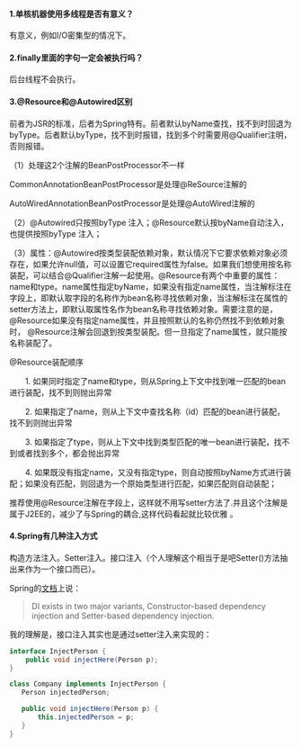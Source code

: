 #### 1.单核机器使用多线程是否有意义？

有意义，例如I/O密集型的情况下。

#### 2.finally里面的字句一定会被执行吗？

后台线程不会执行。

#### 3.@Resource和@Autowired区别

前者为JSR的标准，后者为Spring特有。前者默认byName查找，找不到时回退为byType。后者默认byType，找不到时报错，找到多个时需要用@Qualifier注明，否则报错。

（1）处理这2个注解的BeanPostProcessor不一样

CommonAnnotationBeanPostProcessor是处理@ReSource注解的

AutoWiredAnnotationBeanPostProcessor是处理@AutoWired注解的

（2）@Autowired只按照byType 注入；@Resource默认按byName自动注入，也提供按照byType 注入；

（3）属性：@Autowired按类型装配依赖对象，默认情况下它要求依赖对象必须存在，如果允许null值，可以设置它required属性为false。如果我们想使用按名称装配，可以结合@Qualifier注解一起使用。@Resource有两个中重要的属性：name和type。name属性指定byName，如果没有指定name属性，当注解标注在字段上，即默认取字段的名称作为bean名称寻找依赖对象，当注解标注在属性的setter方法上，即默认取属性名作为bean名称寻找依赖对象。需要注意的是，@Resource如果没有指定name属性，并且按照默认的名称仍然找不到依赖对象时， @Resource注解会回退到按类型装配。但一旦指定了name属性，就只能按名称装配了。

@Resource装配顺序

　　1. 如果同时指定了name和type，则从Spring上下文中找到唯一匹配的bean进行装配，找不到则抛出异常

　　2. 如果指定了name，则从上下文中查找名称（id）匹配的bean进行装配，找不到则抛出异常

　　3. 如果指定了type，则从上下文中找到类型匹配的唯一bean进行装配，找不到或者找到多个，都会抛出异常

　　4. 如果既没有指定name，又没有指定type，则自动按照byName方式进行装配；如果没有匹配，则回退为一个原始类型进行匹配，如果匹配则自动装配；

推荐使用@Resource注解在字段上，这样就不用写setter方法了.并且这个注解是属于J2EE的，减少了与Spring的耦合,这样代码看起就比较优雅 。

#### 4.Spring有几种注入方式

构造方法注入。Setter注入。接口注入（个人理解这个相当于是吧Setter()方法抽出来作为一个接口而已）。

Spring的[文档](http://docs.spring.io/spring/docs/current/spring-framework-reference/html/beans.html#beans-factory-collaborators)上说：

> DI exists in two major variants, Constructor-based dependency
> injection and Setter-based dependency injection.

我的理解是，接口注入其实也是通过setter注入来实现的：

```java
interface InjectPerson {
    public void injectHere(Person p);
}

class Company implements InjectPerson {
   Person injectedPerson; 

   public void injectHere(Person p) {
       this.injectedPerson = p;
   }
}
```

